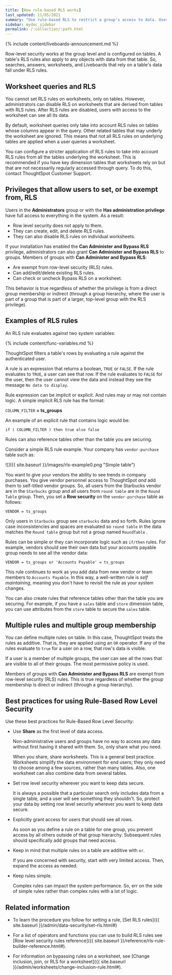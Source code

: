 ```yaml
---
title: [How rule-based RLS works]
last_updated: 11/05/2021
summary: "Use rule-based RLS to restrict a group's access to data. Users see only accessible row data."
sidebar: mydoc_sidebar
permalink: /:collection/:path.html
---
```


{% include content/liveboards-announcement.md %}

Row-level security works at the group level and is configured on tables. A
table's RLS rules also apply to any objects with data from that table. So,
searches, answers, worksheets, and Liveboards that rely on a table's data fall under RLS rules.


## Worksheet queries and RLS

You cannot set RLS rules on worksheets, only on tables. However, administrators can disable RLS on worksheets that are derived from tables with RLS rules. After RLS rules are disabled, users with access to the worksheet can see all its data.

By default, worksheet queries only take into account RLS rules on tables whose columns appear in the query. Other related tables that may underly the worksheet are ignored. This means that not all RLS rules on underlying tables are applied when a user queries a worksheet.

You can configure a stricter application of RLS rules to take into account RLS rules from all the tables underlying the worksheet. This is recommended if you have key dimension tables that worksheets rely on but that are not necessarily regularly accessed through query. To do this, contact ThoughtSpot Customer
Support.

## Privileges that allow users to set, or be exempt from, RLS

Users in the **Administrators** group or with the **Has administration
privilege** have full access to everything in the system. As a result:

* Row level security does not apply to them.
* They can create, edit, and delete RLS rules.
* They can also disable RLS rules on individual worksheets.

If your installation has enabled the **Can Administer and Bypass RLS** privilege, administrators can also grant **Can Administer and Bypass RLS** to groups. Members of groups with **Can Administer and Bypass RLS**:

* Are exempt from row-level security (RLS) rules.
* Can add/edit/delete existing RLS rules.
* Can check or uncheck Bypass RLS on a worksheet.

This behavior is true regardless of whether the privilege is from a direct group membership or indirect (through a group hierarchy, where the user is part of a group that is part of a larger, top-level group with the RLS privilege).

## Examples of RLS rules

An RLS rule evaluates against two system variables:

{% include content/func-variables.md %}

ThoughtSpot filters a table's rows by evaluating a rule against the
authenticated user.

A rule is an expression that returns a boolean, `TRUE` or `FALSE`. If the rule evaluates to `TRUE`, a user can see that row. If the rule evaluates to `FALSE` for the user, then the user cannot view the data and instead they see the message `No data to display`.

Rule expression can be implicit or explicit. And rules may or may not contain logic. A simple implicit RLS rule has the format:

`COLUMN_FILTER` **= ts_groups**

An example of an explicit rule that contains logic would be:

`if ( COLUMN_FILTER ) then true else false`

Rules can also reference tables other than the table you are securing.

Consider a simple RLS rule example. Your company has `vendor-purchase` table such as:

 ![]({{ site.baseurl }}/images/rls-example0.png "Simple table")

You want to give your vendors the ability to see trends in company
purchases. You give vendor personnel access to ThoughtSpot _and_ add them to self-titled vendor groups. So, all users from the Starbucks vendor are in the `Starbucks` group and all users from `round table` are in the `Round Table` group. Then, you set a **Row security** on the `vendor-purchase` table as follows:

 `VENDOR = ts_groups`

Only users in `Starbucks` group see `starbucks` data and so forth. Rules ignore case inconsistencies and spaces are evaluated so `round table` in the data matches the `Round table` group but not a group named `RoundTable` .

Rules can be simple or they can incorporate logic such as `if/then` rules. For example, vendors should see their own data but your accounts payable group needs to see all the vendor data:

`VENDOR = ts_groups or 'Accounts Payable' = ts_groups`

This rule continues to work as you add data from new vendor or team members to `Accounts Payable`. In this way, a well-written rule is _self maintaining_, meaning you don't have to revisit the rule as your system changes.

You can also create rules that reference tables other than the table you are securing. For example, if you have a `sales` table and `store` dimension table, you can use attributes from the `store` table to secure the `sales` table.

## Multiple rules and multiple group membership

You can define multiple rules on table.  In this case, ThoughtSpot treats the rules as additive. That is, they are applied using an `OR` operator. If any of the rules evaluate to `true` for a user on a row, that row's data is visible.

If a user is a member of multiple groups, the user can see all the rows that are visible to all of their groups. The most permissive policy is used.

Members of groups with **Can Administer and Bypass RLS** are exempt from row-level security (RLS) rules.  This is true regardless of whether the group membership is direct or indirect (through a group hierarchy).

## Best practices for using Rule-Based Row Level Security

Use these best practices for Rule-Based Row Level Security:

-  Use **Share** as the first level of data access.

   Non-administrative users and groups have no way to access any data without first having it shared with them. So, only share what you need.

   When you share, share worksheets. This is a general best practice.
   Worksheets simplify the data environment for end users; they only need to choose among a few sources, rather than many tables. Also, one worksheet can also combine data from several tables.

-  Set row level security wherever you want to keep data secure.

    It is always a possible that a particular search only includes data from a single table, and a user will see something they shouldn't. So, protect your data by setting row level security wherever you want to keep data secure.

- Explicitly grant access for users that should see all rows.

    As soon as you define a rule on a table for one group, you prevent access by all others outside of that group hierarchy. Subsequent rules should specifically add groups that need access.

- Keep in mind that multiple rules on a table are additive with `or`.

  If you are concerned with security, start with very limited access. Then, expand the access as needed.

- Keep rules simple.

  Complex rules can impact the system performance. So, err on the side of simple rules rather than complex rules with a lot of logic.


## Related information

* To learn the procedure you follow for setting a rule, [Set RLS rules]({{ site.baseurl }}/admin/data-security/set-rls.html#)

* For a list of operators and functions you can use to build RLS rules see [Row level security rules reference]({{ site.baseurl }}/reference/rls-rule-builder-reference.html#).

* For information on bypassing rules on a worksheet, see [Change inclusion, join, or RLS for a worksheet]({{ site.baseurl }}/admin/worksheets/change-inclusion-rule.html#).
